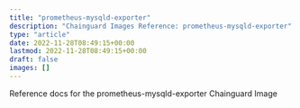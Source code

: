 ```yaml
---
title: "prometheus-mysqld-exporter"
description: "Chainguard Images Reference: prometheus-mysqld-exporter"
type: "article"
date: 2022-11-28T08:49:15+00:00
lastmod: 2022-11-28T08:49:15+00:00
draft: false
images: []
---
```


Reference docs for the prometheus-mysqld-exporter Chainguard Image
